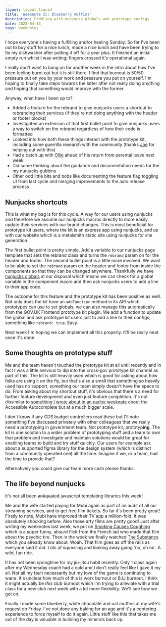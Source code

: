 ```yaml
---
layout: layout.liquid
title: 'Weeknote 25: Blueberry muffins'
description: Fiddling with nunjucks globals and prototype configs
date: 2025-04-13
tags: weeknotes
---
```


I hope everyone's having a fulfilling and/or healing Sunday. So far I've been out to buy stuff for a nice lunch, made a nice lunch and have been trying to fix my dishwasher after putting it off for a year plus. It finished an initial empty run whilst I was writing; fingers crossed it's operational again.

I really don't want to bang on for another week in the intro about how I've been feeling burnt out but it is still there. I find that burnout is 50/50 pressure put on you by your work and pressure you put on yourself. I'm hoping to finally take steps towards the latter after not really doing anything and hoping that something would improve with the former.

Anyway, what have I been up to?

- Added a feature for the rebrand to give nunjucks users a shortcut to rebranding their services (if they're not doing anything with the header or footer blocks)
- Investigated an extension of that first bullet point to give nunjucks users a way to switch on the rebrand regardless of how their code is formatted
- Looked into how both these things interact with the prototype kit, including some guerrilla research with the community (thanks [Joe](https://joelanman.com/) for helping out with this)
- Had a catch up with [Ollie](https://obyford.com/) ahead of his return from parental leave next week
- Did some thinking about the guidance and documentation needs for the my nunjucks gubbins
- Other odd little bits and bobs like documenting the feature flag toggling UI from last cycle and merging improvements to the auto release process

## Nunjucks shortcuts

This is what my bag is for this cycle. A way for our users using nunjucks and therefore we assume our nunjucks macros directly to more easily update their services with our brand changes. This is most beneficial for prototype kit users, where the kit is an express app using nunjucks, and us with our website which is a metalsmith static site using nunjucks for site generation.

The first bullet point is pretty simple. Add a variable to our nunjucks page template that sets the rebrand class and turns the `rebrand` param on for the header and footer. The second bullet point is a little more involved. We want to be able to set the `rebrand` param on the header and footer from inside the components so that they can be changed anywhere. Thankfully we have [nunjucks globals](https://mozilla.github.io/nunjucks/api.html#addglobal) at our disposal which means we can check for a global variable in the component macro and then ask nunjucks users to add a line to their app code.

The outcome for this feature and the prototype kit has been positive as well. Not only does the kit have an `addFunction` method in its API which prototypes can use to set globals, we can also manage this automatically from the GOV.UK Frontend prototype kit plugin. We add a function to update the global and ask prototype kit users just to add a line to their configs; something like `rebrand: true`. Easy.

Next week I'm hoping we can implement all this properly. It'll be really neat once it's done.

## Some thoughts on prototype stuff

Me and the team haven't touched the prototype kit at all until recently and in fact I was a little nervous to dip into the cross-gov prototype kit channel as part of this. The kit is still heavily used which is good for asking about how folks are using it on the fly, but that's also a smell that something so heavily used has no support, something our team simply doesn't have the space to do. From asking about my shortcut stuff, it's obvious that there's a need for further feature development and even just feature completion. It's not dissimilar to [something I wrote about in an earlier weeknote](/pages/blog/weeknotes/1) about the Accessible Autocomplete but at a much bigger scale.

I don't know if any GDS budget controllers read these but I'll note something I've discussed privately with other colleagues that we really need a prototyping in government team. Not prototype kit, prototyp**ing**. The kit is one solution to a wider problem of prototyping stuff and a team to own that problem and investigate and maintain solutions would be great for enabling teams to build and try stuff quickly. Our users for example ask about a supported figma library for the design system (which is distinct from a community operated one) all the time. Imagine if we, or a team, had the time to provide that?

Alternatively you could give our team more cash please thanks.

## The life beyond nunjucks

It's not all been ~~antiquated~~ javascript templating libraries this week!

Me and the wife started paying for Mubi again as part of an audit of all our streaming services, and to get free film tickets. So far it's been pretty great! Firstly to note, Mubi have improved their TV app a million-fold. It was absolutely shocking before. Also those arty films are pretty good! Just after writing my weeknotes last week, we put on [Smoking Causes Coughing](https://en.wikipedia.org/wiki/Smoking_Causes_Coughing) which is a super funny, absurd flick from the French lad who made that film about the psychic tire. Then in the week we finally watched [The Substance](https://en.wikipedia.org/wiki/The_Substance) which you already know about. Woah. That film goes as off the rails as everyone said it did. Lots of squealing and looking away going 'no, oh no'. A wild, fun ride.

It has not been springtime for my jiu-jitsu habit recently. Only 1 class again after my Wednesday coach had a cold and I don't really feel like I gave it my all. Not all my fault necessarily but my love of the game is continuing to wane. It's unclear how much of this is work burnout or BJJ burnout. I think it might actually be _this club_ burnout which I'm trying to alleviate with a trial class for a new club next week with a lot more flexibility. We'll see how we get on.

Finally I made some blueberry, white chocolate and oat muffins at my wife's request on Friday. I've not done any baking for an age and it's a centering experience to force myself to do it again. Little stuff like this that takes me out of the day is valuable in building my minerals back up.
